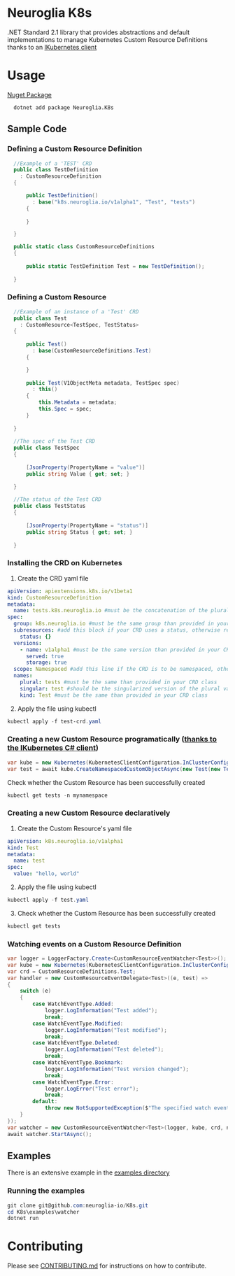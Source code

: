 # Neuroglia K8s
.NET Standard 2.1 library that provides abstractions and default implementations to manage Kubernetes Custom Resource Definitions thanks to an [IKubernetes client](https://github.com/kubernetes-client/csharp)

# Usage

[Nuget Package](https://www.nuget.org/packages/Neuroglia.K8s/)

```
  dotnet add package Neuroglia.K8s
```

## Sample Code

### Defining a Custom Resource Definition

```c#
  //Example of a 'TEST' CRD
  public class TestDefinition
    : CustomResourceDefinition
  {

      public TestDefinition()
        : base("k8s.neuroglia.io/v1alpha1", "Test", "tests")
      {
      
      }

  }

  public static class CustomResourceDefinitions
  {
  
      public static TestDefinition Test = new TestDefinition();
  
  }

```

### Defining a Custom Resource

```c#
  //Example of an instance of a 'Test' CRD
  public class Test
    : CustomResource<TestSpec, TestStatus>
  {
  
      public Test() 
        : base(CustomResourceDefinitions.Test)
      {

      }
      
      public Test(V1ObjectMeta metadata, TestSpec spec) 
        : this()
      {
          this.Metadata = metadata;
          this.Spec = spec;
      }
  
  }
  
  //The spec of the Test CRD
  public class TestSpec
  {
  
      [JsonProperty(PropertyName = "value")]
      public string Value { get; set; }

  }
  
  //The status of the Test CRD
  public class TestStatus
  {
  
      [JsonProperty(PropertyName = "status")]
      public string Status { get; set; }
  
  }
```

### Installing the CRD on Kubernetes

1. Create the CRD yaml file

```yaml
apiVersion: apiextensions.k8s.io/v1beta1
kind: CustomResourceDefinition
metadata:
  name: tests.k8s.neuroglia.io #must be the concatenation of the plural and the group parameters supplied in your CRD class ({plural}.{group})
spec:
  group: k8s.neuroglia.io #must be the same group than provided in your CRD class, in the ApiVersion parameter ({group}/{version})
  subresources: #add this block if your CRD uses a status, otherwise remove
    status: {}
  versions:
    - name: v1alpha1 #must be the same version than provided in your CRD class, in the ApiVersion parameter ({group}/{version})
      served: true
      storage: true
  scope: Namespaced #add this line if the CRD is to be namespaced, otherwise remove
  names:
    plural: tests #must be the same than provided in your CRD class
    singular: test #should be the singularized version of the plural value supplied in your CRD class
    kind: Test #must be the same than provided in your CRD class
```

2. Apply the file using kubectl

```powershell
kubectl apply -f test-crd.yaml
```

### Creating a new Custom Resource programatically ([thanks to the IKubernetes C# client](https://github.com/kubernetes-client/csharp))

```c#
var kube = new Kubernetes(KubernetesClientConfiguration.InClusterConfig());
var test = await kube.CreateNamespacedCustomObjectAsync(new Test(new TestSpec() { Value = "Hello, world!" }), "mynamespace");
```

Check whether the Custom Resource has been successfully created

```powershell
kubectl get tests -n mynamespace
```

### Creating a new Custom Resource declaratively

1. Create the Custom Resource's yaml file

```yaml
apiVersion: k8s.neuroglia.io/v1alpha1
kind: Test
metadata:
  name: test
spec:
  value: "hello, world"
```

2. Apply the file using kubectl

```powershell
kubectl apply -f test.yaml
```

3. Check whether the Custom Resource has been successfully created

```powershell
kubectl get tests
```

### Watching events on a Custom Resource Definition

```c#
var logger = LoggerFactory.Create<CustomResourceEventWatcher<Test>>();
var kube = new Kubernetes(KubernetesClientConfiguration.InClusterConfig());
var crd = CustomResourceDefinitions.Test;
var handler = new CustomResourceEventDelegate<Test>((e, test) => 
{
    switch (e)
    {
        case WatchEventType.Added:
            logger.LogInformation("Test added");
            break;
        case WatchEventType.Modified:
            logger.LogInformation("Test modified");
            break;
        case WatchEventType.Deleted:
            logger.LogInformation("Test deleted");
            break;
        case WatchEventType.Bookmark:
            logger.LogInformation("Test version changed");
            break;
        case WatchEventType.Error:
            logger.LogError("Test error");
            break;
        default:
            throw new NotSupportedException($"The specified watch event type '{e}' is not supported");
    }
});
var watcher = new CustomResourceEventWatcher<Test>(logger, kube, crd, namespaceProperty, handler);
await watcher.StartAsync();
```

## Examples

There is an extensive example in the [examples directory](https://github.com/neuroglia-io/K8s/tree/master/examples)

### Running the examples

```powershell
git clone git@github.com:neuroglia-io/K8s.git
cd K8s\examples\watcher
dotnet run
```

# Contributing

Please see [CONTRIBUTING.md](https://github.com/neuroglia-io/K8s/blob/master/CONTRIBUTING.md) for instructions on how to contribute.
